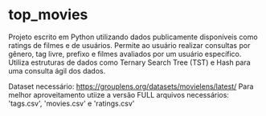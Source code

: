 # top_movies

Projeto escrito em Python utilizando dados publicamente disponíveis como ratings de filmes e de usuários. 
Permite ao usuário realizar consultas por gênero, tag livre, prefixo e filmes avaliados por um usuário específico. 
Utiliza estruturas de dados como Ternary Search Tree (TST) e Hash para uma consulta ágil dos dados.

Dataset necessário:
https://grouplens.org/datasets/movielens/latest/
Para melhor aproveitamento utiize a versão FULL
arquivos necessários: 'tags.csv', 'movies.csv' e 'ratings.csv'
